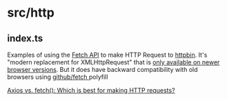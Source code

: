# src/http

## index.ts

Examples of using the [Fetch API](https://developer.mozilla.org/en-US/docs/Web/API/Fetch_API/Using_Fetch) to make HTTP Request to [httpbin](https://httpbin.org/). It's "modern replacement for XMLHttpRequest" that is [only available on newer browser versions](https://caniuse.com/fetch). But it does have backward compatibility with old browsers using [github/fetch ](https://github.com/github/fetch) polyfill

[Axios vs. fetch(): Which is best for making HTTP requests?](https://blog.logrocket.com/axios-vs-fetch-best-http-requests/)
